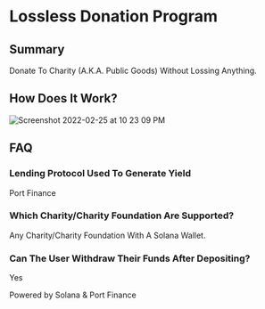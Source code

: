 # Lossless Donation Program

## Summary
Donate To Charity (A.K.A. Public Goods) Without Lossing Anything. 

## How Does It Work?

![Screenshot 2022-02-25 at 10 23 09 PM](https://user-images.githubusercontent.com/26431906/155755107-19a00e9f-a588-4617-9eca-3cc5d6ee783f.png)

## FAQ
### Lending Protocol Used To Generate Yield
Port Finance
### Which Charity/Charity Foundation Are Supported?
Any Charity/Charity Foundation With A Solana Wallet.
### Can The User Withdraw Their Funds After Depositing?
Yes

Powered by Solana & Port Finance
